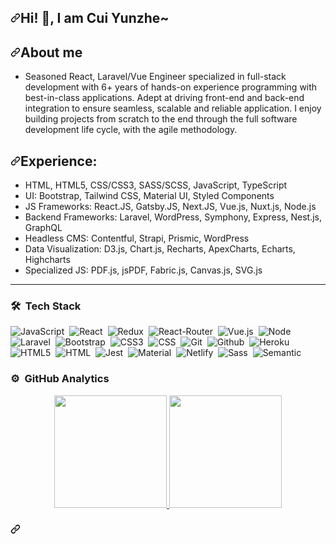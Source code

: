 <article class="markdown-body entry-content container-lg f5" itemprop="text"><h1 dir="auto"><a id="user-content-thanks-for-visiting-my-git-" class="anchor" aria-hidden="true" href="#thanks-for-visiting-my-git-"><svg class="octicon octicon-link" viewBox="0 0 16 16" version="1.1" width="16" height="16" aria-hidden="true"><path fill-rule="evenodd" d="M7.775 3.275a.75.75 0 001.06 1.06l1.25-1.25a2 2 0 112.83 2.83l-2.5 2.5a2 2 0 01-2.83 0 .75.75 0 00-1.06 1.06 3.5 3.5 0 004.95 0l2.5-2.5a3.5 3.5 0 00-4.95-4.95l-1.25 1.25zm-4.69 9.64a2 2 0 010-2.83l2.5-2.5a2 2 0 012.83 0 .75.75 0 001.06-1.06 3.5 3.5 0 00-4.95 0l-2.5 2.5a3.5 3.5 0 004.95 4.95l1.25-1.25a.75.75 0 00-1.06-1.06l-1.25 1.25a2 2 0 01-2.83 0z"></path></svg></a>Hi! <g-emoji class="g-emoji" alias="wave" fallback-src="https://github.githubassets.com/images/icons/emoji/unicode/1f44b.png">👋</g-emoji>, I am Cui Yunzhe~ </h1>
<h2 dir="auto"><a id="user-content-about-me" class="anchor" aria-hidden="true" href="#about-me"><svg class="octicon octicon-link" viewBox="0 0 16 16" version="1.1" width="16" height="16" aria-hidden="true"><path fill-rule="evenodd" d="M7.775 3.275a.75.75 0 001.06 1.06l1.25-1.25a2 2 0 112.83 2.83l-2.5 2.5a2 2 0 01-2.83 0 .75.75 0 00-1.06 1.06 3.5 3.5 0 004.95 0l2.5-2.5a3.5 3.5 0 00-4.95-4.95l-1.25 1.25zm-4.69 9.64a2 2 0 010-2.83l2.5-2.5a2 2 0 012.83 0 .75.75 0 001.06-1.06 3.5 3.5 0 00-4.95 0l-2.5 2.5a3.5 3.5 0 004.95 4.95l1.25-1.25a.75.75 0 00-1.06-1.06l-1.25 1.25a2 2 0 01-2.83 0z"></path></svg></a>About me</h2>
<ul dir="auto">
<li>Seasoned React, Laravel/Vue Engineer specialized in full-stack development with 6+ years of hands-on experience programming with best-in-class applications.
Adept at driving front-end and back-end integration to ensure seamless, scalable and reliable application. I enjoy building projects from scratch to the end through the full software development life cycle, with the agile methodology.</li>
</ul>
<h2 dir="auto"><a id="user-content-experience" class="anchor" aria-hidden="true" href="#experience"><svg class="octicon octicon-link" viewBox="0 0 16 16" version="1.1" width="16" height="16" aria-hidden="true"><path fill-rule="evenodd" d="M7.775 3.275a.75.75 0 001.06 1.06l1.25-1.25a2 2 0 112.83 2.83l-2.5 2.5a2 2 0 01-2.83 0 .75.75 0 00-1.06 1.06 3.5 3.5 0 004.95 0l2.5-2.5a3.5 3.5 0 00-4.95-4.95l-1.25 1.25zm-4.69 9.64a2 2 0 010-2.83l2.5-2.5a2 2 0 012.83 0 .75.75 0 001.06-1.06 3.5 3.5 0 00-4.95 0l-2.5 2.5a3.5 3.5 0 004.95 4.95l1.25-1.25a.75.75 0 00-1.06-1.06l-1.25 1.25a2 2 0 01-2.83 0z"></path></svg></a>Experience:</h2>
<ul dir="auto">
<li>HTML, HTML5, CSS/CSS3, SASS/SCSS, JavaScript, TypeScript</li>
<li>UI: Bootstrap, Tailwind CSS, Material UI, Styled Components</li>
<li>JS Frameworks: React.JS, Gatsby.JS, Next.JS, Vue.js, Nuxt.js, Node.js</li>
<li>Backend Frameworks: Laravel, WordPress, Symphony, Express, Nest.js, GraphQL</li>
<li>Headless CMS: Contentful, Strapi, Prismic, WordPress</li>
<li>Data Visualization: D3.js, Chart.js, Recharts, ApexCharts, Echarts, Highcharts</li>
<li>Specialized JS: PDF.js, jsPDF, Fabric.js, Canvas.js, SVG.js </li>
</ul>
<hr>

  ### 🛠 &nbsp;Tech Stack

![JavaScript](https://img.shields.io/badge/-JavaScript-05122A?style=flat&logo=javascript)&nbsp;
![React](https://img.shields.io/badge/-React-05122A?style=flat&logo=react)&nbsp;
![Redux](https://img.shields.io/badge/Redux-593D88?style=flat&logo=redux&logoColor=white)&nbsp;
![React-Router](https://img.shields.io/badge/React_Router-CA4245?style=flat&logo=react-router&logoColor=white)&nbsp;
![Vue.js](https://img.shields.io/badge/-Vue.js-05122A?style=flat&logo=vue.js)&nbsp;
![Node](https://img.shields.io/badge/Node.js-43853D?style=flat&logo=node.js&logoColor=white)&nbsp;
![Laravel](https://img.shields.io/badge/-Laravel-05122A?style=flat&logo=laravel)&nbsp;
![Bootstrap](https://img.shields.io/badge/Bootstrap-563D7C?style=flat&logo=bootstrap&labelColor=563D7C&logoColor=white)&nbsp;
![CSS3](https://img.shields.io/badge/CSS3-1572B6?style=flat&logo=css3&logoColor=white)&nbsp;
![CSS](https://img.shields.io/badge/-CSS-05122A?style=flat&logo=CSS3&logoColor=1572B6)&nbsp;
![Git](https://img.shields.io/badge/-Git-05122A?style=flat&logo=git)&nbsp;
![Github](https://img.shields.io/badge/GitHub-100000?=flat&logo=github&logoColor=white)&nbsp;
![Heroku](https://img.shields.io/badge/-Heroku-430098?style=flat&logo=heroku)&nbsp;
![HTML5](https://img.shields.io/badge/HTML5-E34F26?style=flat&logo=html5&logoColor=white)&nbsp;
![HTML](https://img.shields.io/badge/-HTML-05122A?style=flat&logo=HTML5)&nbsp;
![Jest](https://img.shields.io/badge/Jest-C21325?style=flat&logo=jest)&nbsp;
![Material](https://img.shields.io/badge/MaterialUI-0081CB?style=flat&logo=material-ui&labelColor=0081CB&logoColor=white)&nbsp;
![Netlify](https://img.shields.io/badge/-Netlify-00C7B7?style=flat&logo=netlify&logoColor=white)&nbsp;
![Sass](https://img.shields.io/badge/Sass-CC6699?style=flat&logo=sass&logoColor=white)&nbsp;
![Semantic](https://img.shields.io/badge/SemantiUI-00CCBC?style=flat)&nbsp;


### ⚙️ &nbsp;GitHub Analytics
<p align="center">
<a href="https://github.com/reinis7">
  <img height="180em" src="https://github-readme-stats-eight-theta.vercel.app/api?username=reinis7&show_icons=true&theme=algolia&include_all_commits=true&count_private=true"/>
  <img height="180em" src="https://github-readme-stats-eight-theta.vercel.app/api/top-langs/?username=reinis7&layout=compact&langs_count=8&theme=algolia"/>
</a>
</p>



<h3><a id="user-content-things-i-code-with" class="anchor" aria-hidden="true" href="#things-i-code-with"><svg class="octicon octicon-link" viewBox="0 0 16 16" version="1.1" width="16" height="16" aria-hidden="true"><path fill-rule="evenodd" d="M7.775 3.275a.75.75 0 001.06 1.06l1.25-1.25a2 2 0 112.83 2.83l-2.5 2.5a2 2 0 01-2.83 0 .75.75 0 00-1.06 1.06 3.5 3.5 0 004.95 0l2.5-2.5a3.5 3.5 0 00-4.95-4.95l-1.25 1.25zm-4.69 9.64a2 2 0 010-2.83l2.5-2.5a2 2 0 012.83 0 .75.75 0 001.06-1.06 3.5 3.5 0 00-4.95 0l-2.5 2.5a3.5 3.5 0 004.95 4.95l1.25-1.25a.75.75 0 00-1.06-1.06l-1.25 1.25a2 2 0 01-2.83 0z"></path></svg></h3>
